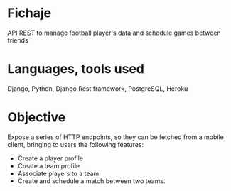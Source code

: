 # Fichaje
API REST to manage football player's data and schedule games between friends

# Languages, tools used
Django, Python, Django Rest framework, PostgreSQL, Heroku

# Objective
Expose a series of HTTP endpoints, so they can be fetched from a mobile client, bringing to users the following features:

- Create a player profile
- Create a team profile
- Associate players to a team
- Create and schedule a match between two teams.
